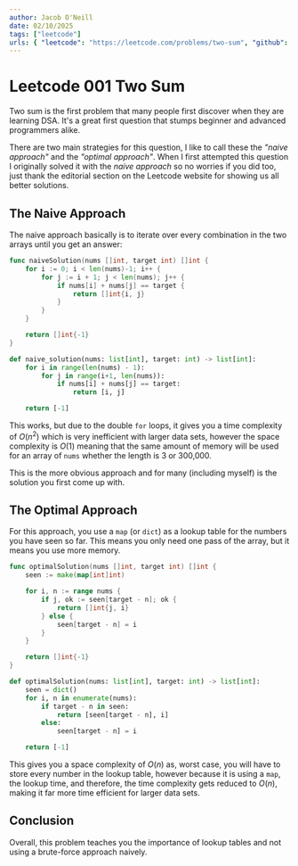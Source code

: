 ```yaml
---
author: Jacob O'Neill
date: 02/10/2025
tags: ["leetcode"]
urls: { "leetcode": "https://leetcode.com/problems/two-sum", "github": "https://github.com/jacoboneill/leetcode/blob/main/001_two_sum/two_sum.go"}
---
```

# Leetcode 001 Two Sum

Two sum is the first problem that many people first discover when they are learning DSA. It's a great first question that stumps beginner and advanced programmers alike.

There are two main strategies for this question, I like to call these the *"naive approach"* and the *"optimal approach"*. When I first attempted this question I originally solved it with the *naive approach* so no worries if you did too, just thank the editorial section on the Leetcode website for showing us all better solutions.

## The Naive Approach

The naive approach basically is to iterate over every combination in the two arrays until you get an answer:

```go
func naiveSolution(nums []int, target int) []int {
	for i := 0; i < len(nums)-1; i++ {
		for j := i + 1; j < len(nums); j++ {
			if nums[i] + nums[j] == target {
				return []int{i, j}
			}
		}
	}

	return []int{-1}
}
```

```py
def naive_solution(nums: list[int], target: int) -> list[int]:
    for i in range(len(nums) - 1):
        for j in range(i+1, len(nums)):
            if nums[i] + nums[j] == target:
                return [i, j]

    return [-1]
```

This works, but due to the double `for` loops, it gives you a time complexity of $O(n^2)$ which is very inefficient with larger data sets, however the space complexity is $O(1)$ meaning that the same amount of memory will be used for an array of `nums` whether the length is 3 or 300,000.

This is the more obvious approach and for many (including myself) is the solution you first come up with.

## The Optimal Approach

For this approach, you use a `map` (or `dict`) as a lookup table for the numbers you have seen so far. This means you only need one pass of the array, but it means you use more memory.

```go
func optimalSolution(nums []int, target int) []int {
    seen := make(map[int]int)

    for i, n := range nums {
        if j, ok := seen[target - n]; ok {
            return []int{j, i}
        } else {
            seen[target - n] = i
        }
    }

    return []int{-1}
}
```

```py
def optimalSolution(nums: list[int], target: int) -> list[int]:
    seen = dict()
    for i, n in enumerate(nums):
        if target - n in seen:
            return [seen[target - n], i]
        else:
            seen[target - n] = i

    return [-1]
```

This gives you a space complexity of $O(n)$ as, worst case, you will have to store every number in the lookup table, however because it is using a `map`, the lookup time, and therefore, the time complexity gets reduced to $O(n)$, making it far more time efficient for larger data sets.

## Conclusion
Overall, this problem teaches you the importance of lookup tables and not using a brute-force approach naively.

